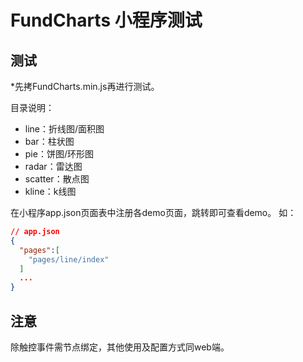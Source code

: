 # FundCharts 小程序测试

## 测试
*先拷FundCharts.min.js再进行测试。

目录说明：
- line：折线图/面积图
- bar：柱状图
- pie：饼图/环形图
- radar：雷达图
- scatter：散点图
- kline：k线图


在小程序app.json页面表中注册各demo页面，跳转即可查看demo。
如：
``` json
// app.json
{
  "pages":[
    "pages/line/index"
  ]
  ...
}
```


## 注意
除触控事件需节点绑定，其他使用及配置方式同web端。
